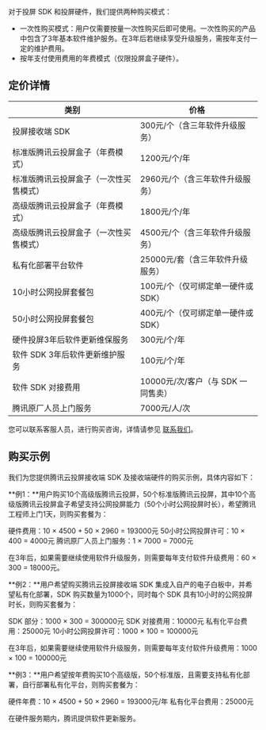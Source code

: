 
对于投屏 SDK 和投屏硬件，我们提供两种购买模式：
-  一次性购买模式：用户仅需要按量一次性购买后即可使用。一次性购买的产品中包含了3年基本软件维护服务。在3年后若继续享受升级服务，需按年支付一定的维护费用。
-  按年支付使用费用的年费模式（仅限投屏盒子硬件）。


## 定价详情

<table contenteditable="false">
    <thead>
        <tr><th>类别</th><th>价格</th></tr>
    </thead>
    <tbody>
        <tr><td>投屏接收端 SDK</td><td>300元/个（含三年软件升级服务）</td>
        <tr><td>标准版腾讯云投屏盒子（年费模式）</td><td>1200元/个/年</tr>
        <tr><td>标准版腾讯云投屏盒子（一次性买售模式）</td><td>2960元/个（含三年软件升级服务）</tr>
        <tr><td>高级版腾讯云投屏盒子（年费模式）</td><td>1800元/个/年</tr>
        <tr><td>高级版腾讯云投屏盒子（一次性买售模式）</td><td>4500元/个（含三年软件升级服务）</tr>
        <tr><td>私有化部署平台软件</td><td>25000元/套（含三年软件升级服务）</td></tr>
        <tr><td>10小时公网投屏套餐包</td><td>100元/个（仅可绑定单一硬件或 SDK）</td></tr>
        <tr><td>50小时公网投屏套餐包</td><td>400元/个（仅可绑定单一硬件或 SDK）</td></tr>
        <tr><td>硬件投屏3年后软件更新维保服务</td><td>300元/个/年</td></tr>
        <tr><td>软件 SDK 3年后软件更新维护服务</td><td>100元/个/年</td></tr>
         <tr><td>软件 SDK 对接费用</td><td>10000元/次/客户（与 SDK 一同售卖）</td></tr>
        <tr><td>腾讯原厂人员上门服务</td><td>7000元/人/次</td></tr>
    </tbody>
</table>


您可以联系客服人员，进行购买咨询，详情请参见 [联系我们](https://cloud.tencent.com/about/connect)。


## 购买示例
我们为您提供腾讯云投屏接收端 SDK 及接收端硬件的购买示例，具体内容如下：

**例1：**用户购买10个高级版腾讯云投屏，50个标准版腾讯云投屏，其中10个高级版腾讯云投屏盒子希望支持公网投屏能力（50个小时公网投屏时长），希望腾讯工程师上门1天，则购买套餐为：

硬件费用：10 × 4500 + 50 × 2960 = 193000元
50小时公网投屏许可：10 × 400 = 4000元
腾讯原厂人员上门服务：1 × 7000 = 7000元

在3年后，如果需要继续使用软件升级服务，则需要每年支付软件升级费用：60 × 300 = 18000元。


**例2：**用户希望购买腾讯云投屏接收端 SDK 集成入自产的电子白板中，并希望私有化部署，SDK 购买数量为1000个，同时每个 SDK 具有10小时的公网投屏时长，则购买套餐为：

SDK 部分：1000 × 300 = 300000元
SDK 对接费用：10000元
私有化平台费用：25000元
10小时公网投屏许可：1000 × 100 = 100000元

在3年后，如果需要继续使用软件升级服务，则需要每年支付软件升级费用：1000 × 100 = 100000元


**例3：**用户希望按年费购买10个高级版，50个标准版，且需要支持私有化部署，自行部署私有化平台，则购买套餐为：

硬件年费：10 × 4500 + 50 × 2960 = 193000元/年
私有化平台费用：25000元

在硬件服务期内，腾讯提供软件更新服务。
